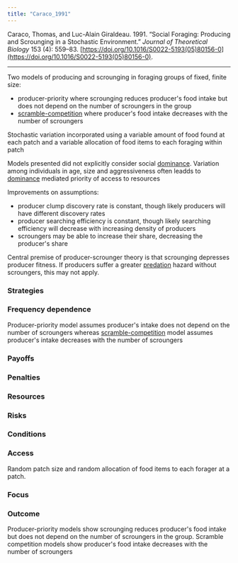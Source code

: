 ```yaml
---
title: "Caraco_1991"
---
```


Caraco, Thomas, and Luc-Alain Giraldeau. 1991. “Social Foraging: Producing and Scrounging in a Stochastic Environment.” _Journal of Theoretical Biology_ 153 (4): 559–83. [https://doi.org/10.1016/S0022-5193(05)80156-0](https://doi.org/10.1016/S0022-5193(05)80156-0).

---

Two models of producing and scrounging in foraging groups of fixed, finite size:

- producer-priority where scrounging reduces producer's food intake but does not depend on the number of scroungers in the group
- [scramble-competition](../topics/scramble-competition.md) where producer's food intake decreases with the number of scroungers

Stochastic variation incorporated using a variable amount of food found at each patch and a variable allocation of food items to each foraging within patch

Models presented did not explicitly consider social [dominance](../topics/dominance.md). Variation among individuals in age, size and aggressiveness often leadds to [dominance](../topics/dominance.md) mediated priority of access to resources 

Improvements on assumptions: 

- producer clump discovery rate is constant, though likely producers will have different discovery rates
- producer searching efficiency is constant, though likely searching efficiency will decrease with increasing density of producers
- scroungers may be able to increase their share, decreasing the producer's share

Central premise of producer-scrounger theory is that scrounging depresses producer fitness. If producers suffer a greater [predation](../topics/predation.md) hazard without scroungers, this may not apply. 

### Strategies

### Frequency dependence
Producer-priority model assumes producer's intake does not depend on the number of scroungers whereas [scramble-competition](../topics/scramble-competition.md) model assumes producer's intake decreases with the number of scroungers

### Payoffs

### Penalties

### Resources

### Risks

### Conditions

### Access
Random patch size and random allocation of food items to each forager at a patch. 

### Focus

### Outcome
Producer-priority models show scrounging reduces producer's food intake but does not depend on the number of scroungers in the group. Scramble competition models show producer's food intake decreases with the number of scroungers
